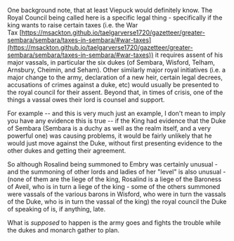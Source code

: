 One background note, that at least Viepuck would definitely know. The Royal Council being called here is a specific legal thing - specifically if the king wants to raise certain taxes (i.e. the War Tax [https://msackton.github.io/taelgarverse1720/gazetteer/greater-sembara/sembara/taxes-in-sembara/#war-taxes](https://msackton.github.io/taelgarverse1720/gazetteer/greater-sembara/sembara/taxes-in-sembara/#war-taxes)) it requires assent of his major vassals, in particular the six dukes (of Sembara, Wisford, Telham, Arnsbury, Cheimin, and Seham). Other similarly major royal initiatives (i.e. a major change to the army, declaration of a new heir, certain legal decrees, accusations of crimes against a duke, etc) would usually be presented to the royal council for their assent. Beyond that, in times of crisis, one of the things a vassal owes their lord is counsel and support.

For example -- and this is very much just an example, I don't mean to imply you have any evidence this is true -- if the King had evidence that the Duke of Sembara (Sembara is a duchy as well as the realm itself, and a very powerful one) was causing problems, it would be fairly unlikely that he would just move against the Duke, without first presenting evidence to the other dukes and getting their agreement. 

  

So although Rosalind being summoned to Embry was certainly unusual - and the summoning of other lords and ladies of her "level" is also unusual - (none of them are the liege of the king, Rosalind is a liege of the Baroness of Aveil, who is in turn a liege of the king - some of the others summoned were vassals of the various barons in Wisford, who were in turn the vassals of the Duke, who is in turn the vassal of the king) the royal council the Duke of speaking of is, if anything, late.

  

What is _supposed_ to happen is the army goes and fights the trouble while the dukes and monarch gather to plan.